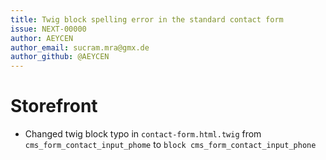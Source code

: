 ```yaml
---
title: Twig block spelling error in the standard contact form
issue: NEXT-00000
author: AEYCEN
author_email: sucram.mra@gmx.de
author_github: @AEYCEN
---
```


# Storefront
- Changed twig block typo in `contact-form.html.twig` from `cms_form_contact_input_phome` to `block cms_form_contact_input_phone`
